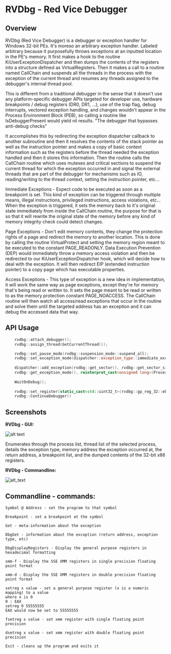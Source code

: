 # RVDbg - Red Vice Debugger

## Overview

RVDbg (Red Vice Debugger) is a debugger or exception handler for Windows 32-bit PEs. It's moreso an arbitrary exception handler. Labeled arbitrary because it purposefully throws exceptions at an inputted location in the PE's memory. It first makes a hook to the routine KiUserExceptionDispatcher and then dumps the contents of the registers into a structure defined as VirtualRegisters. Then it makes a call to a routine named CallChain and suspends all the threads in the process with the exception of the current thread and resumes any threads assigned to the debugger's internal thread pool.
 
This is different from a traditional debugger in the sense that it doesn't use any platform-specific debugger APIs targeted for developer use, hardware breakpoints / debug registers (DR0, DR1, ...), use of the trap flag, debug interrupts, vectored exception handling, and changes wouldn't appear in the Process Environment Block (PEB), so calling a routine like IsDebuggerPresent would yield nil results. "The debugger that bypasses anti-debug checks"

It accomplishes this by redirecting the exception dispatcher callback to another subroutine and then it resolves the contents of the stack pointer as well as the instruction pointer and makes a copy of basic context information such as the registers before the thread needed the exception handled and then it stores this information. Then the routine calls the CallChain routine which uses mutexes and critical sections to suspend the current thread for which the exception occurred in and signal the external threads that are part of the debugger for mechanisms such as IO, reading/writing to the thread context, setting the instruction pointer, etc...

Immediate Exceptions - Expect code to be executed as soon as a breakpoint is set. This kind of exception can be triggered through multiple means, illegal instructions, privileged instructions, access violations, etc... When the exception is triggered, it sets the memory back to it's original state immediately from inside the CallChain routine, the purpose for that is so that it will rewrite the original state of the memory before any kind of memory integrity check could detect changes.

Page Exceptions - Don't edit memory contents, they change the protection rights of a page and redirect the memory to another location. This is done by calling the routine VirtualProtect and setting the memory region meant to be executed to the constant PAGE_READONLY. Data Execution Prevention (DEP) would immediately throw a memory access violation and then be redirected to our KiUserExceptionDispatcher hook, which will decide how to deal with the exception. It will then redirect EIP (extended instruction pointer) to a copy page which has executable properties.

Access Exceptions - This type of exception is a new idea in implementation, it will work the same way as page exceptions, except they're for memory that's being read or written to. It sets the page meant to be read or written to as the memory protection constant PAGE_NOACCESS. The CallChain routine will then watch all access/read exceptions that occur in the routine and solve them until the targeted address has an exception and it can debug the accessed data that way.

## API Usage

```Cpp
    rvdbg::attach_debugger();
    rvdbg::assign_thread(GetCurrentThread());

    rvdbg::set_pause_mode(rvdbg::suspension_mode::suspend_all);
    rvdbg::set_exception_mode(dispatcher::exception_type::immediate_exception);
    
    dispatcher::add_exception(rvdbg::get_sector(), rvdbg::get_sector_size(), 
    rvdbg::get_exception_mode(), reinterpret_cast<unsigned long>(Process) + CHECK_OFFSET);
    
    WaitOnDebug();
    
    rvdbg::set_register(static_cast<std::uint32_t>(rvdbg::gp_reg_32::ebp), check_copy);
    rvdbg::ContinueDebugger() 
```
    

## Screenshots

**RVDbg - GUI:**

![alt text](https://i.imgur.com/vUek6Bf.png)

Enumerates through the process list, thread list of the selected process, details the exception type, memory address the exception occurred at, the return address, a breakpoint list, and the dumped contents of the 32-bit x86 registers.

**RVDbg - Commandline:**

![alt_text](https://i.imgur.com/3PYyVLR.png)


## Commandline - commands:
```
Symbol @ Address - set the program to that symbol
```
```
Breakpoint - set a breakpoint at the symbol
```
```
Get - meta-information about the exception
```
```
DbgGet - information about the exception (return address, exception type, etc)
```
```
DbgDisplayRegisters - Display the general purpose registers in hexadecimal formatting
```
```
xmm-f - Display the SSE XMM registers in single precision floating point format
```
```
xmm-d - Display the SSE XMM registers in double precision floating point format
```
```
setreg x value - set a general purpose register (x is a numeric mapping) to a value
where x is 0
0 : EAX
setreg 0 55555555
EAX would now be set to 55555555
```
```
fsetreg x value - set xmm register with single floating point precision
```
```
dsetreg x value - set xmm register with double floating point precision
```
```
Exit - cleans up the program and exits it
```
